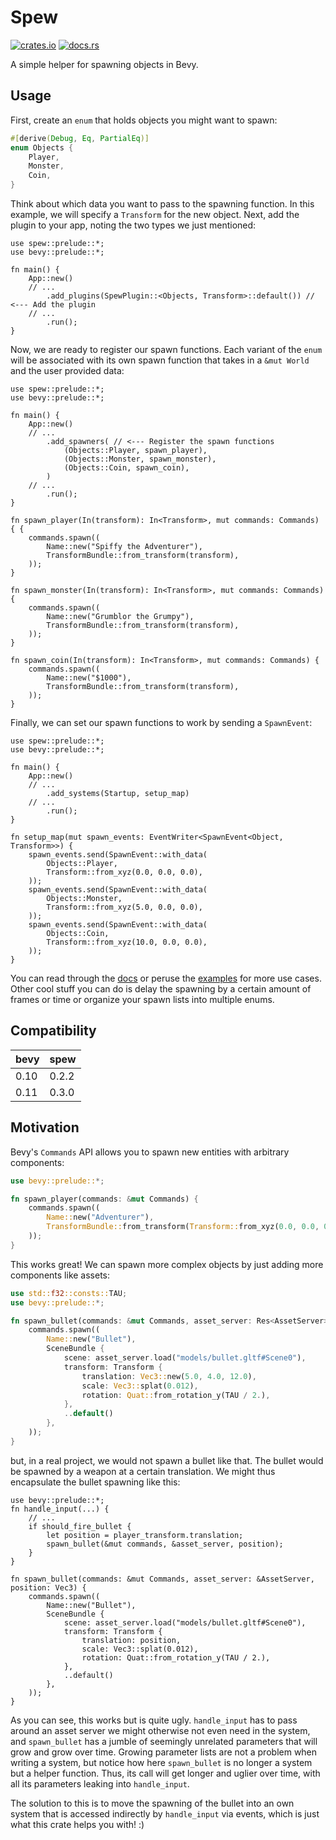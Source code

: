 # Spew

[![crates.io](https://img.shields.io/crates/v/spew)](https://crates.io/crates/spew)
[![docs.rs](https://docs.rs/spew/badge.svg)](https://docs.rs/spew)

A simple helper for spawning objects in Bevy.

## Usage

First, create an `enum` that holds objects you might want to spawn:

```rust
#[derive(Debug, Eq, PartialEq)]
enum Objects {
    Player,
    Monster,
    Coin,
}
```

Think about which data you want to pass to the spawning function. In this example, we will specify a `Transform` for the new object.
Next, add the plugin to your app, noting the two types we just mentioned:

```rust,ignore
use spew::prelude::*;
use bevy::prelude::*;

fn main() {
    App::new()
    // ...
        .add_plugins(SpewPlugin::<Objects, Transform>::default()) // <--- Add the plugin
    // ...
        .run();
}
```

Now, we are ready to register our spawn functions. Each variant of the `enum` will be associated with its own spawn function that takes in a `&mut World` and the user provided data:
```rust,ignore
use spew::prelude::*;
use bevy::prelude::*;

fn main() {
    App::new()
    // ...
        .add_spawners( // <--- Register the spawn functions
            (Objects::Player, spawn_player),
            (Objects::Monster, spawn_monster),
            (Objects::Coin, spawn_coin),
        )
    // ...
        .run();
}

fn spawn_player(In(transform): In<Transform>, mut commands: Commands) { {
    commands.spawn((
        Name::new("Spiffy the Adventurer"),
        TransformBundle::from_transform(transform),
    ));
}

fn spawn_monster(In(transform): In<Transform>, mut commands: Commands) {
    commands.spawn((
        Name::new("Grumblor the Grumpy"),
        TransformBundle::from_transform(transform),
    ));
}

fn spawn_coin(In(transform): In<Transform>, mut commands: Commands) {
    commands.spawn((
        Name::new("$1000"),
        TransformBundle::from_transform(transform),
    ));
}
```

Finally, we can set our spawn functions to work by sending a `SpawnEvent`:
```rust,ignore
use spew::prelude::*;
use bevy::prelude::*;

fn main() {
    App::new()
    // ...
        .add_systems(Startup, setup_map)
    // ...
        .run();
}

fn setup_map(mut spawn_events: EventWriter<SpawnEvent<Object, Transform>>) {
    spawn_events.send(SpawnEvent::with_data(
        Objects::Player,
        Transform::from_xyz(0.0, 0.0, 0.0),
    ));
    spawn_events.send(SpawnEvent::with_data(
        Objects::Monster,
        Transform::from_xyz(5.0, 0.0, 0.0),
    ));
    spawn_events.send(SpawnEvent::with_data(
        Objects::Coin,
        Transform::from_xyz(10.0, 0.0, 0.0),
    ));
}
```

You can read through the [docs](https://docs.rs/spew) or peruse the [examples](https://github.com/janhohenheim/spew/examples) for more use cases.
Other cool stuff you can do is delay the spawning by a certain amount of frames or time or organize your spawn lists into multiple enums.

## Compatibility
| bevy | spew  |
|------|-------|
| 0.10 | 0.2.2 |
| 0.11 | 0.3.0 |


## Motivation

Bevy's `Commands` API allows you to spawn new entities with arbitrary components:
```rust
use bevy::prelude::*;

fn spawn_player(commands: &mut Commands) {
    commands.spawn((
        Name::new("Adventurer"),
        TransformBundle::from_transform(Transform::from_xyz(0.0, 0.0, 0.0)),
    ));
}
```
This works great! We can spawn more complex objects by just adding more components like assets:
```rust
use std::f32::consts::TAU;
use bevy::prelude::*;

fn spawn_bullet(commands: &mut Commands, asset_server: Res<AssetServer>) {
    commands.spawn((
        Name::new("Bullet"),
        SceneBundle {
            scene: asset_server.load("models/bullet.gltf#Scene0"),
            transform: Transform {
                translation: Vec3::new(5.0, 4.0, 12.0),
                scale: Vec3::splat(0.012),
                rotation: Quat::from_rotation_y(TAU / 2.),
            },
            ..default()
        },
    ));
}
```
but, in a real project, we would not spawn a bullet like that. The bullet would be spawned by a weapon at a certain translation.
We might thus encapsulate the bullet spawning like this:
```rust,ignore
use bevy::prelude::*;
fn handle_input(...) {
    // ...
    if should_fire_bullet {
        let position = player_transform.translation;
        spawn_bullet(&mut commands, &asset_server, position);
    }
}

fn spawn_bullet(commands: &mut Commands, asset_server: &AssetServer, position: Vec3) {
    commands.spawn((
        Name::new("Bullet"),
        SceneBundle {
            scene: asset_server.load("models/bullet.gltf#Scene0"),
            transform: Transform {
                translation: position,
                scale: Vec3::splat(0.012),
                rotation: Quat::from_rotation_y(TAU / 2.),
            },
            ..default()
        },
    ));
}
```

As you can see, this works but is quite ugly. `handle_input` has to pass around an asset server we might otherwise not even need in the system,
and `spawn_bullet` has a jumble of seemingly unrelated parameters that will grow and grow over time. Growing parameter lists are not a problem
when writing a system, but notice how here `spawn_bullet` is no longer a system but a helper function. Thus, its call will get longer and uglier over time,
with all its parameters leaking into `handle_input`.

The solution to this is to move the spawning of the bullet into an own system that is accessed indirectly by `handle_input` via events, which is just what this crate helps you with! :) 
